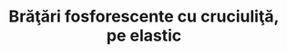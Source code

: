 ---
layout: post
title: "Brăţări fosforescente cu cruciuliţă, pe elastic"
description: "Brăţări fosforescente cu cruciuliţă, pe elastic."
img: "/assets/img/bratari-fosforescente-cu-cruciulita-pe-elastic-1.jpg"
img2: "/assets/img/bratari-fosforescente-cu-cruciulita-pe-elastic-2.jpg"
colors: "diverse"
price: "7.00 RON /buc"
vertical: true
---